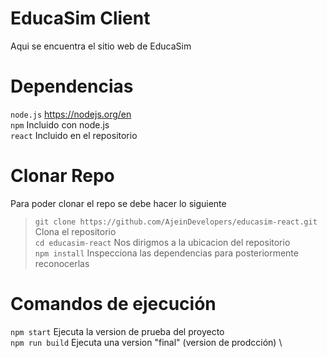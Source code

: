 # EducaSim Client
Aqui se encuentra el sitio web de EducaSim
# Dependencias
`node.js` https://nodejs.org/en \
`npm` Incluido con node.js \
`react` Incluido en el repositorio 
# Clonar Repo
Para poder clonar el repo se debe hacer lo siguiente
>`git clone https://github.com/AjeinDevelopers/educasim-react.git` Clona el repositorio \
> `cd educasim-react` Nos dirigmos a la ubicacion del repositorio \
> `npm install` Inspecciona las dependencias para posteriormente reconocerlas
# Comandos de ejecución
`npm start` Ejecuta la version de prueba del proyecto\
`npm run build` Ejecuta una version "final" (version de prodcción) \